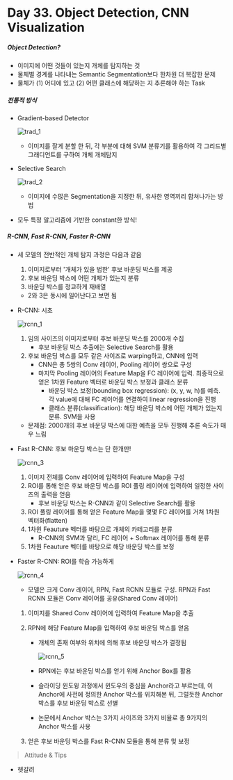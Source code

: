 # Day 33. Object Detection, CNN Visualization

##### Object Detection?

- 이미지에 어떤 것들이 있는지 개체를 탐지하는 것
- 물체별 경계를 나타내는 Semantic Segmentation보다 한차원 더 복잡한 문제
- 물체가 (1) 어디에 있고 (2) 어떤 클래스에 해당하는 지 추론해야 하는 Task

##### 전통적 방식

- Gradient-based Detector

  ![trad_1](C:\Users\iloveslowfood\Documents\workspace\iloveTIL\boostcamp_ai\etc\images\week07\trad_1.jpg)

  - 이미지를 잘게 분할 한 뒤, 각 부분에 대해 SVM 분류기를 활용하여 각 그리드별 그래디언트를 구하여 개체 개체탐지

- Selective Search

  ![trad_2](C:\Users\iloveslowfood\Documents\workspace\iloveTIL\boostcamp_ai\etc\images\week07\trad_2.jpg)

  - 이미지에 수많은 Segmentation을 지정한 뒤, 유사한 영역끼리 합쳐나가는 방법

- 모두 특정 알고리즘에 기반한 constant한 방식!

##### R-CNN, Fast R-CNN, Faster R-CNN

- 세 모델의 전반적인 개체 탐지 과정은 다음과 같음

  1. 이미지로부터 '개체가 있을 법한' 후보 바운딩 박스를 제공
  2. 후보 바운딩 박스에 어떤 개체가 있는지 분류
  3. 바운딩 박스를 정교하게 재배열

  - 2와 3은 동시에 일어난다고 보면 됨

- R-CNN: 시초

  ![rcnn_1](C:\Users\iloveslowfood\Documents\workspace\iloveTIL\boostcamp_ai\etc\images\week07\rcnn_1.png)

  1. 임의 사이즈의 이미지로부터 후보 바운딩 박스를 2000개 수집
     - 후보 바운딩 박스 추출에는 Selective Search를 활용
  2. 후보 바운딩 박스를 모두 같은 사이즈로 warping하고, CNN에 입력
     - CNN은 총 5쌍의 Conv 레이어, Pooling 레이어 쌍으로 구성
     - 마지막 Pooling 레이어의 Feature Map을 FC 레이어에 입력. 최종적으로 얻은 1차원 Feature 벡터로 바운딩 박스 보정과 클래스 분류
       - 바운딩 박스 보정(bounding box regression): (x, y, w, h)를 예측. 각 value에 대해 FC 레이어를 연결하여 linear regression을 진행
       - 클래스 분류(classification): 해당 바운딩 박스에 어떤 개체가 있는지 분류. SVM을 사용

  - 문제점: 2000개의 후보 바운딩 박스에 대한 예측을 모두 진행해 추론 속도가 매우 느림

- Fast R-CNN: 후보 마운딩 박스는 단 한개만!

  ![rcnn_3](C:\Users\iloveslowfood\Documents\workspace\iloveTIL\boostcamp_ai\etc\images\week07\rcnn_3.jpg)

  1. 이미지 전체를 Conv 레이어에 입력하여 Feature Map을 구성
  2. ROI를 통해 얻은 후보 바운딩 박스를 ROI 풀링 레이어에 입력하여 일정한 사이즈의 출력을 얻음
     - 후보 바운딩 박스는 R-CNN과 같이 Selective Search를 활용
  3. ROI 풀링 레이어를 통해 얻은 Feature Map을 몇몇 FC 레이어를 거쳐 1차원 벡터화(flatten)
  4. 1차원 Feauture 벡터를 바탕으로 개체의 카테고리를 분류
     - R-CNN의 SVM과 달리, FC 레이어 + Softmax 레이어를 통해 분류
  5. 1차원 Feauture 벡터를 바탕으로 해당 바운딩 박스를 보정

- Faster R-CNN: ROI를 학습 가능하게

  ![rcnn_4](C:\Users\iloveslowfood\Documents\workspace\iloveTIL\boostcamp_ai\etc\images\week07\rcnn_4.png)

  - 모델은 크게 Conv 레이어, RPN, Fast RCNN 모듈로 구성. RPN과 Fast RCNN 모듈은 Conv 레이어를 공유(Shared Conv 레이어)

  1. 이미지를 Shared Conv 레이어에 입력하여 Feature Map을 추출

  2. RPN에 해당 Feature Map을 입력하여 후보 바운딩 박스를 얻음

     - 개체의 존재 여부와 위치에 의해 후보 바운딩 박스가 결정됨

       ![rcnn_5](C:\Users\iloveslowfood\Documents\workspace\iloveTIL\boostcamp_ai\etc\images\week07\rcnn_5.png)

     - RPN에는 후보 바운딩 박스를 얻기 위해 Anchor Box를 활용

     - 슬라이딩 윈도윙 과정에서 윈도우의 중심을 Anchor라고 부르는데, 이 Anchor에 사전에 정의한 Anchor 박스를 위치해본 뒤, 그럴듯한 Anchor 박스를 후보 바운딩 박스로 선별

     - 논문에서 Anchor 박스는 3가지 사이즈와 3가지 비율로 총 9가지의 Anchor 박스를 사용

  3. 얻은 후보 바운딩 박스를 Fast R-CNN 모듈을 통해 분류 및 보정

  

  

  

  

> Attitude & Tips

- 헷갈려

